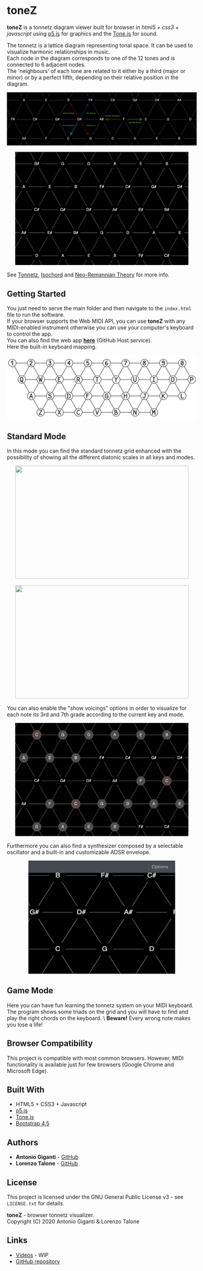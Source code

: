# toneZ

**toneZ** is a tonnetz diagram viewer built for browser in *html5 + css3 + javascript* using [p5.js](https://p5js.org/) for graphics and the [Tone.js](https://tonejs.github.io/) for sound.

The tonnetz is a lattice diagram representing tonal space. It can be used to visualize harmonic relationships in music. \
Each node in the diagram corresponds to one of the 12 tones and is connected to 6 adjacent nodes. \
The 'neighbours' of each tone are related to it either by a third (major or minor) or by a perfect fifth, depending on their relative position in the diagram.

<p align="center"><img src="images/grid_interval_examples.png"></p>

<p align="center"><img width="460" height="300" src="images/chord.gif"></p>

See [Tonnetz][1], [Isochord][2] and [Neo-Remannian Theory][3] for more info.


## Getting Started

You just need to serve the main folder and then navigate to the ```index.html``` file to run the software. \
If your browser supports the Web MIDI API, you can use **toneZ** with any MIDI-enabled instrument otherwise you can use your computer's keyboard to control the app. \
You can also find the web app **[here](https://loretalone.github.io/toneZ/)** (GitHub Host service). \
Here the built-in keyboard mapping.

<p align="center"><img src="images/built_in_keyboard_mapping.png"></p>


## Standard Mode
In this mode you can find the standard tonnetz grid enhanced with the possibility of showing all the different diatonic scales in all keys and modes. 

<p align="center"><img width="460" height="300" src="images/scale.gif"></p>
<p align="center"><img width="460" height="300" src="images/mode.gif"></p>

You can also enable the "show voicings" options in order to visualize for each note its 3rd and 7th grade according to the current key and mode. 

<p align="center"><img width="460" height="300" src="images/voicing.gif"></p>

Furthermore you can also find a synthesizer composed by a selectable oscillator and a built-in and customizable ADSR envelope.

<p align="center"><img width="390" height="300" src="images/synth.gif"></p>


## Game Mode
Here you can have fun learning the tonnetz system on your MIDI keyboard. The program shows some triads on the grid and you will have to find and play the right chords on the keyboard. \ 
**Beware!** Every wrong note makes you lose a life!


## Browser Compatibility

This project is compatible with most common browsers. However, MIDI functionality is available just for few browsers (Google Chrome and Microsoft Edge).


## Built With

* HTML5 + CSS3 + Javascript
* [p5.js](https://p5js.org/)
* [Tone.js](https://tonejs.github.io/)
* [Bootstrap 4.5](https://getbootstrap.com/)


## Authors

* **Antonio Giganti** - [GitHub](https://github.com/antonelse)
* **Lorenzo Talone** - [GitHub](https://github.com/LoreTalone)


## License

This project is licensed under the GNU General Public License v3 - see ```LICENSE.txt``` for details.

**toneZ** - browser tonnetz visualizer. \
Copyright (C) 2020  Antonio Giganti & Lorenzo Talone


## Links

* [Videos](https://www.youtube.com/) - WIP
* [GitHub repository](https://github.com/LoreTalone/toneZ)

[1]: https://en.wikipedia.org/wiki/Tonnetz "Wikipedia article about the Tonnetz"
[2]: https://www.researchgate.net/publication/221474662_Isochords_visualizing_structure_in_music "Conference Paper regarding the Tonnetz musical structure visualization"
[3]: https://en.wikipedia.org/wiki/Neo-Riemannian_theory "Wikipedia article about the underlying Tonnetz theory, the Neo-Remannian theory"
